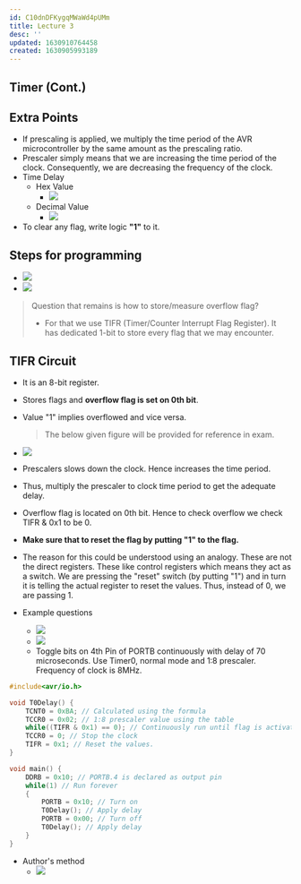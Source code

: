 ```yaml
---
id: C10dnDFKygqMWaWd4pUMm
title: Lecture 3
desc: ''
updated: 1630910764458
created: 1630905993189
---
```



## Timer (Cont.)

## Extra Points

- If prescaling is applied, we multiply the time period of the AVR microcontroller by the same amount as the prescaling ratio.
- Prescaler simply means that we are increasing the time period of the clock. Consequently, we are decreasing the frequency of the clock.
- Time Delay
  - Hex Value
    - ![](/assets/images/2021-09-06-11-10-19.png)
  - Decimal Value
    - ![](/assets/images/2021-09-06-11-11-09.png)
- To clear any flag, write logic **"1"** to it.

## Steps for programming

- ![](/assets/images/2021-09-06-11-23-39.png)
- ![](/assets/images/2021-09-06-11-32-17.png)

> Question that remains is how to store/measure overflow flag?
>
> - For that we use TIFR (Timer/Counter Interrupt Flag Register). It has dedicated 1-bit to store every flag that we may encounter.

## TIFR Circuit

- It is an 8-bit register.

- Stores flags and **overflow flag is set on 0th bit**.

- Value "1" implies overflowed and vice versa.
  > The below given figure will be provided for reference in exam.

- ![](/assets/images/2021-09-06-11-37-11.png)

- Prescalers slows down the clock. Hence increases the time period.

- Thus, multiply the prescaler to clock time period to get the adequate delay.

- Overflow flag is located on 0th bit. Hence to check overflow we check TIFR & 0x1 to be 0.

- **Make sure that to reset the flag by putting "1" to the flag.**

- The reason for this could be understood using an analogy. These are not the direct registers. These like control registers which means they act as a switch. We are pressing the "reset" switch (by putting "1") and in turn it is telling the actual register to reset the values. Thus, instead of 0, we are passing 1.

- Example questions
  - ![](/assets/images/2021-09-06-11-40-28.png)
  - ![](/assets/images/2021-09-06-11-42-27.png)
  - Toggle bits on 4th Pin of PORTB continuously with delay of 70 microseconds. Use Timer0, normal mode and 1:8 prescaler. Frequency of clock is 8MHz.

```c
#include<avr/io.h>

void T0Delay() {
    TCNT0 = 0xBA; // Calculated using the formula
    TCCR0 = 0x02; // 1:8 prescaler value using the table
    while((TIFR & 0x1) == 0); // Continuously run until flag is activated
    TCCR0 = 0; // Stop the clock
    TIFR = 0x1; // Reset the values.
}

void main() {
	DDRB = 0x10; // PORTB.4 is declared as output pin
	while(1) // Run forever
	{
		PORTB = 0x10; // Turn on
        T0Delay(); // Apply delay
        PORTB = 0x00; // Turn off
        T0Delay(); // Apply delay
	}
}
```

- Author's method
  - ![](/assets/images/2021-09-06-12-12-18.png)


